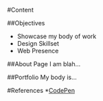 #Content


##Objectives
* Showcase my body of work
* Design Skillset
* Web Presence

##About Page
I am blah...


##Portfolio
My body is...

#References
*[CodePen](http://codepen.io)